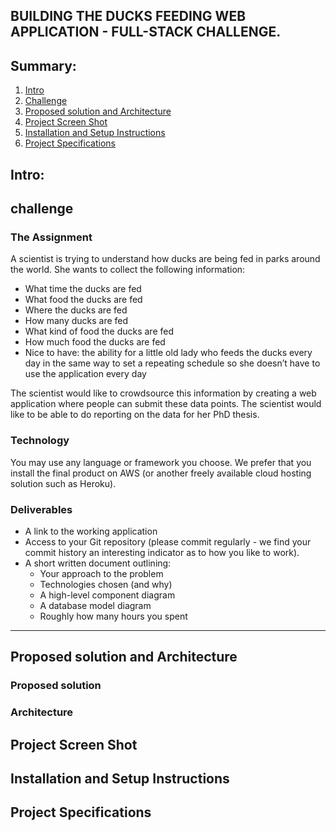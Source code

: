 ## BUILDING THE DUCKS FEEDING WEB APPLICATION - FULL-STACK CHALLENGE. 

## Summary:

1. [Intro](#intro)
2. [Challenge](#challenge)
3. [Proposed solution and Architecture](#proposed-solution-and-architecture) 
4. [Project Screen Shot](#project-screen-shot)
5. [Installation and Setup Instructions](#installation-and-setup-instructions)
7. [Project Specifications](#project-specifications)

## Intro:

## challenge

### The Assignment

A scientist is trying to understand how ducks are being fed in parks around the world. She wants to collect the following information:

- What time the ducks are fed
- What food the ducks are fed
- Where the ducks are fed
- How many ducks are fed
- What kind of food the ducks are fed
- How much food the ducks are fed
- Nice to have: the ability for a little old lady who feeds the ducks every day in the same way to set a repeating schedule so she doesn’t have to use the application every day

The scientist would like to crowdsource this information by creating a web application where people can submit these data points. The scientist would like to be able to do reporting on the data for her PhD thesis.

### Technology

You may use any language or framework you choose. We prefer that you install the final product on AWS (or another freely available cloud hosting solution such as Heroku).

### Deliverables

- A link to the working application
- Access to your Git repository (please commit regularly - we find your commit history an interesting indicator as to how you like to work).
- A short written document outlining:
  - Your approach to the problem
  - Technologies chosen (and why)
  - A high-level component diagram
  - A database model diagram
  - Roughly how many hours you spent

---

## Proposed solution and Architecture

### Proposed solution 

### Architecture


## Project Screen Shot

## Installation and Setup Instructions

## Project Specifications

